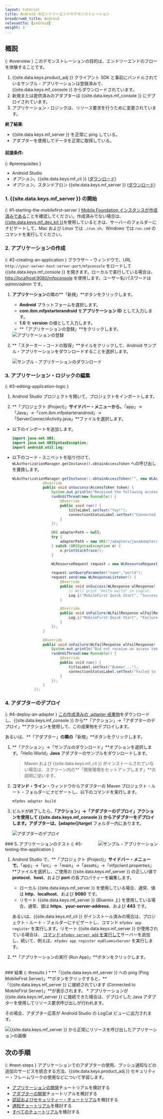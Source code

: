 ```yaml
---
layout: tutorial
title: Android のエンドツーエンドのデモンストレーション
breadcrumb_title: Android
relevantTo: [android]
weight: 3
---
```

<!-- NLS_CHARSET=UTF-8 -->
## 概説
{: #overview }
このデモンストレーションの目的は、エンドツーエンドのフローを体験することです。

1. {{site.data.keys.product_adj }} クライアント SDK と事前にバンドルされているサンプル・アプリケーションは登録済みで、{{site.data.keys.mf_console }} からダウンロードされています。
2. 新規または提供済みのアダプターは {{site.data.keys.mf_console }} にデプロイされています。  
3. アプリケーション・ロジックは、リソース要求を行うために変更されています。

**終了結果**:

* {{site.data.keys.mf_server }} を正常に ping している。
* アダプターを使用してデータを正常に取得している。

#### 前提条件:
{: #prerequisites }
* Android Studio
* *オプション*。{{site.data.keys.mf_cli }} ([ダウンロード]({{site.baseurl}}/downloads))
* *オプション*。スタンドアロン {{site.data.keys.mf_server }} ([ダウンロード]({{site.baseurl}}/downloads))

### 1. {{site.data.keys.mf_server }} の開始
{: #1-starting-the-mobilefirst-server }
[Mobile Foundation インスタンスが作成済みである](../../bluemix/using-mobile-foundation)ことを確認してください。作成済みでない場合は、  
[{{site.data.keys.mf_dev_kit }}](../../installation-configuration/development/mobilefirst)を使用しているときは、サーバーのフォルダーにナビゲートして、Mac および Linux では `./run.sh`、Windows では `run.cmd` のコマンドを実行してください。

### 2. アプリケーションの作成
{: #2-creating-an-application }
ブラウザー・ウィンドウで、URL `http://your-server-host:server-port/mfpconsole` をロードして {{site.data.keys.mf_console }} を開きます。ローカルで実行している場合は、[http://localhost:9080/mfpconsole](http://localhost:9080/mfpconsole) を使用します。ユーザー名/パスワードは *admin/admin* です。
 
1. **アプリケーション**の隣の**「新規」**ボタンをクリックします。
    * **Android** プラットフォームを選択します。
    * **com.ibm.mfpstarterandroid** を**アプリケーション ID** として入力します。
    * **1.0** を **version** の値として入力します。
    * **「アプリケーションの登録」**をクリックします。

    <img class="gifplayer" alt="アプリケーションの登録" src="register-an-application-android.png"/>
 
2. **「スターター・コードの取得」**タイルをクリックして、Android サンプル・アプリケーションをダウンロードすることを選択します。

    <img class="gifplayer" alt="サンプル・アプリケーションのダウンロード" src="download-starter-code-android.png"/>

### 3. アプリケーション・ロジックの編集
{: #3-editing-application-logic }
1. Android Studio プロジェクトを開いて、プロジェクトをインポートします。

2. **「プロジェクト (Project)」**サイドバー・メニューから、**「app」→「Java」→「com.ibm.mfpstarterandroid」→「ServerConnectActivity.java」**ファイルを選択します。

* 以下のインポートを追加します。

  ```java
  import java.net.URI;
  import java.net.URISyntaxException;
  import android.util.Log;
  ```
    
* 以下のコード・スニペットを貼り付けて、`WLAuthorizationManager.getInstance().obtainAccessToken` への呼び出しを置換します。

  ```java
  WLAuthorizationManager.getInstance().obtainAccessToken("", new WLAccessTokenListener() {
                @Override
                public void onSuccess(AccessToken token) {
                    System.out.println("Received the following access token value: " + token);
                    runOnUiThread(new Runnable() {
                        @Override
                        public void run() {
                            titleLabel.setText("Yay!");
                            connectionStatusLabel.setText("Connected to {{ site.data.keys.mf_server }}");
                        }
                    });

                    URI adapterPath = null;
                    try {
                        adapterPath = new URI("/adapters/javaAdapter/resource/greet");
                    } catch (URISyntaxException e) {
                        e.printStackTrace();
                    }

                    WLResourceRequest request = new WLResourceRequest(adapterPath, WLResourceRequest.GET);
                    
                    request.setQueryParameter("name","world");
                    request.send(new WLResponseListener() {
                        @Override
                        public void onSuccess(WLResponse wlResponse) {
                            // Will print "Hello world" in LogCat.
                            Log.i("MobileFirst Quick Start", "Success: " + wlResponse.getResponseText());
                        }

                        @Override
                        public void onFailure(WLFailResponse wlFailResponse) {
                            Log.i("MobileFirst Quick Start", "Failure: " + wlFailResponse.getErrorMsg());
                        }
                    });
                }

                @Override
                public void onFailure(WLFailResponse wlFailResponse) {
                    System.out.println("Did not receive an access token from server: " + wlFailResponse.getErrorMsg());
                    runOnUiThread(new Runnable() {
                        @Override
                        public void run() {
                            titleLabel.setText("Bummer...");
                            connectionStatusLabel.setText("Failed to connect to {{ site.data.keys.mf_server }}");
                        }
                    });
                }
            });
  ```

### 4. アダプターのデプロイ
{: #4-deploy-an-adapter }
[この作成済みの .adapter 成果物](../javaAdapter.adapter)をダウンロードし、{{site.data.keys.mf_console }} から**「アクション」→「アダプターのデプロイ」**アクションを使用して、この成果物をデプロイします。

あるいは、**「アダプター」**の隣の**「新規」**ボタンをクリックします。  
        
1. **「アクション」→「サンプルのダウンロード」**オプションを選択します。「Hello World」**Java** アダプターのサンプルをダウンロードします。

   > Maven および {{site.data.keys.mf_cli }} がインストールされていない場合は、スクリーン内の**「開発環境をセットアップします」**の説明に従います。
2. **コマンド・ライン**・ウィンドウからアダプターの Maven プロジェクト・ルート・フォルダーにナビゲートし、以下のコマンドを実行します。

   ```bash
   mfpdev adapter build
   ```

3. ビルドが終了したら、**「アクション」→「アダプターのデプロイ」**アクションを使用して {{site.data.keys.mf_console }} からアダプターをデプロイします。アダプターは、**[adapter]/target** フォルダー内にあります。
    
    <img class="gifplayer" alt="アダプターのデプロイ" src="create-an-adapter.png"/>   

<img src="androidQuickStart.png" alt="サンプル・アプリケーション" style="float:right"/>
### 5. アプリケーションのテスト
{: #5-testing-the-application }

1. Android Studio で、**「プロジェクト (Project)」**サイドバー・メニューで、**「app」→「src」→「main」→「assets」→「mfpclient.properties」**ファイルを選択し、ご使用の {{site.data.keys.mf_server }} の正しい値で **protocol**、**host**、および **port** の各プロパティーを編集します。
    * ローカル {{site.data.keys.mf_server }} を使用している場合、通常、値は **http**、**localhost**、および **9080** です。
    * リモート {{site.data.keys.mf_server }} (Bluemix 上) を使用している場合、通常、値は **https**、**your-server-address**、および **443** です。

    あるいは、{{site.data.keys.mf_cli }} がインストール済みの場合は、プロジェクト・ルート・フォルダーにナビゲートし、コマンド `mfpdev app register` を実行します。リモート {{site.data.keys.mf_server }} が使用されている場合は、 [コマンド `mfpdev server add` を実行して](../../application-development/using-mobilefirst-cli-to-manage-mobilefirst-artifacts/#add-a-new-server-instance)サーバーを追加し、続いて、例えば、`mfpdev app register myBluemixServer` を実行します。

2. **「アプリケーションの実行 (Run App)」**ボタンをクリックします。  

<br clear="all"/>
### 結果
{: #results }
* **「{{site.data.keys.mf_server }} への ping (Ping MobileFirst Server)」**ボタンをクリックすると、**「{{site.data.keys.mf_server }} に接続されています (Connected to MobileFirst Server)」**が表示されます。
* アプリケーションが {{site.data.keys.mf_server }} に接続できた場合は、デプロイした Java アダプターを使用してリソース要求呼び出しが行われます。

その場合、アダプター応答が Android Studio の LogCat ビューに出力されます。

![{{site.data.keys.mf_server }} から正常にリソースを呼び出したアプリケーションの画像](success_response.png)

## 次の手順
{: #next-steps }
アプリケーションでのアダプターの使用、プッシュ通知などの追加のサービスを統合する方法、{{site.data.keys.product_adj }} セキュリティー・フレームワークの使用などについて学習します。 

- [アプリケーションの開発](../../application-development/)チュートリアルを検討する
- [アダプターの開発](../../adapters/)チュートリアルを検討する
- [認証およびセキュリティー・チュートリアル](../../authentication-and-security/)を検討する
- [通知チュートリアル](../../notifications/)を検討する
- [すべてのチュートリアル](../../all-tutorials)を検討する
